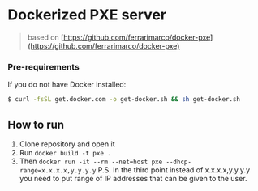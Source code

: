 # Dockerized PXE server

> based on [https://github.com/ferrarimarco/docker-pxe](https://github.com/ferrarimarco/docker-pxe)

### Pre-requirements
If you do not have Docker installed:
```bash
$ curl -fsSL get.docker.com -o get-docker.sh && sh get-docker.sh
```

## How to run
1. Clone repository and open it
2. Run ```docker build -t pxe .```
3. Then ```docker run -it --rm --net=host pxe --dhcp-range=x.x.x.x,y.y.y.y```
P.S. In the third point instead of x.x.x.x,y.y.y.y you need to put range of IP addresses that can be given to the user.
